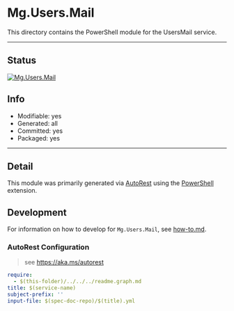 <!-- region Generated -->
# Mg.Users.Mail
This directory contains the PowerShell module for the UsersMail service.

---
## Status
[![Mg.Users.Mail](https://img.shields.io/powershellgallery/v/Mg.Users.Mail.svg?style=flat-square&label=Mg.Users.Mail "Mg.Users.Mail")](https://www.powershellgallery.com/packages/Mg.Users.Mail/)

## Info
- Modifiable: yes
- Generated: all
- Committed: yes
- Packaged: yes

---
## Detail
This module was primarily generated via [AutoRest](https://github.com/Azure/autorest) using the [PowerShell](https://github.com/Azure/autorest.powershell) extension.

## Development
For information on how to develop for `Mg.Users.Mail`, see [how-to.md](how-to.md).
<!-- endregion -->

### AutoRest Configuration

> see https://aka.ms/autorest

``` yaml
require:
  - $(this-folder)/../../../readme.graph.md
title: $(service-name)
subject-prefix: ''
input-file: $(spec-doc-repo)/$(title).yml
```
